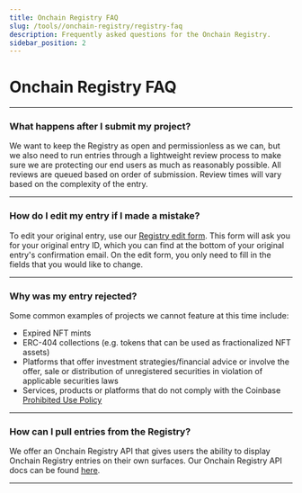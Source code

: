 ```yaml
---
title: Onchain Registry FAQ
slug: /tools//onchain-registry/registry-faq
description: Frequently asked questions for the Onchain Registry.
sidebar_position: 2
---
```


# Onchain Registry FAQ

---

### What happens after I submit my project?

We want to keep the Registry as open and permissionless as we can, but we also need to run entries through a lightweight review process to make sure we are protecting our end users as much as reasonably possible. All reviews are queued based on order of submission. Review times will vary based on the complexity of the entry.

---

### How do I edit my entry if I made a mistake?

To edit your original entry, use our [Registry edit form](https://base.org/registry-edit). This form will ask you for your original entry ID, which you can find at the bottom of your original entry's confirmation email. On the edit form, you only need to fill in the fields that you would like to change.

---

### Why was my entry rejected?

Some common examples of projects we cannot feature at this time include:

- Expired NFT mints
- ERC-404 collections (e.g. tokens that can be used as fractionalized NFT assets)
- Platforms that offer investment strategies/financial advice or involve the offer, sale or distribution of unregistered securities in violation of applicable securities laws
- Services, products or platforms that do not comply with the Coinbase [Prohibited Use Policy](https://www.coinbase.com/legal/prohibited_use)

---

### How can I pull entries from the Registry?

We offer an Onchain Registry API that gives users the ability to display Onchain Registry entries on their own surfaces. Our Onchain Registry API docs can be found [here](/docs/tools/registry-api/).

---
